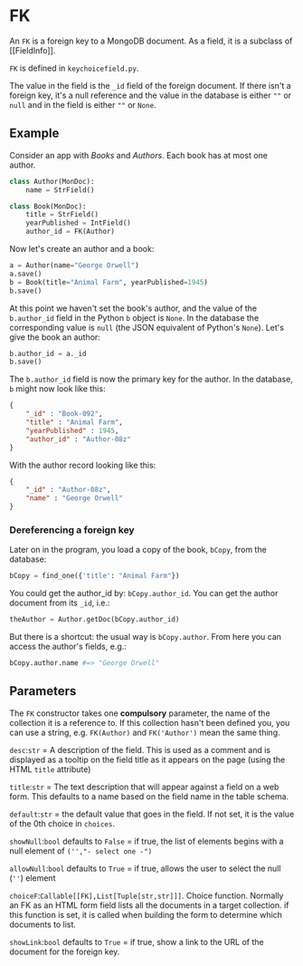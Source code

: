 # FK

An `FK` is a foreign key to a MongoDB document. As a field, it is a subclass of [[FieldInfo]].

`FK` is defined in `keychoicefield.py`.

The value in the field is the `_id` field of the foreign document. If there isn't a foreign key, it's a null reference and the value in the database is either `""` or `null` and in the field is either `""` or `None`.

## Example

Consider an app with *Books* and *Authors*. Each book has at most one author. 

```py
class Author(MonDoc):
    name = StrField()

class Book(MonDoc):
    title = StrField()
    yearPublished = IntField()
    author_id = FK(Author)
```    

Now let's create an author and a book:
```py
a = Author(name="George Orwell")
a.save()
b = Book(title="Animal Farm", yearPublished=1945)
b.save()
```

At this point we haven't set the book's author, and the value of the `b.author_id` field in the Python `b` object is `None`. In the database the corresponding value is `null` (the JSON equivalent of Python's `None`). Let's give the book an author:
```py
b.author_id = a._id
b.save()
```
The `b.author_id` field is now the primary key for the author. In the database, `b` might now look like this:
```json
{
    "_id" : "Book-092",
    "title" : "Animal Farm",
    "yearPublished" : 1945,
    "author_id" : "Author-08z"
}
```
With the author record looking like this:
```json
{
    "_id" : "Author-08z",
    "name" : "George Orwell"
}
```

### Dereferencing a foreign key

Later on in the program, you load a copy of the book, `bCopy`, from the database:
```py
bCopy = find_one({'title': "Animal Farm"})
```

You could get the author_id by: `bCopy.author_id`. You can get the author document from its `_id`, i.e.:
```py
theAuthor = Author.getDoc(bCopy.author_id)
```

But there is a shortcut: the usual way is `bCopy.author`. From here you can access the author's fields, e.g.:
```py
bCopy.author.name #=> "George Orwell"
```

## Parameters

The `FK` constructor takes one **compulsory** parameter, the name of the collection it is a reference to. If this collection hasn't been defined you, you can use a string, e.g. `FK(Author)` and `FK('Author')` mean the same thing.

`desc`:`str` = A description of the field. This is used as a comment and is displayed as a tooltip on the field title as it appears on the page (using the HTML `title` attribute)

`title`:`str` = The text description that will appear against a field on a web form. This defaults to a name based on the field name in the table schema.

`default`:`str` = the default value that goes in the field. If not set, it is the value of the 0th choice in `choices`.

`showNull`:`bool` defaults to `False` = if true, the list of elements begins with a null element of `('',"- select one -")`

`allowNull`:`bool` defaults to `True` = if true, allows the user to select the null (`''`) element

`choiceF`:`Callable[[FK],List[Tuple[str,str]]]`. Choice function. Normally an FK as an HTML form field lists all the documents in a target collection. if this function is set, it is called when building the form to determine which documents to list.

`showLink`:`bool` defaults to `True` = if true, show a link to the URL of the document for the foreign key.
